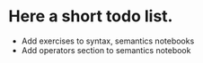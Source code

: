 # Here a short todo list.

* Add exercises to syntax, semantics notebooks
* Add operators section to semantics notebook